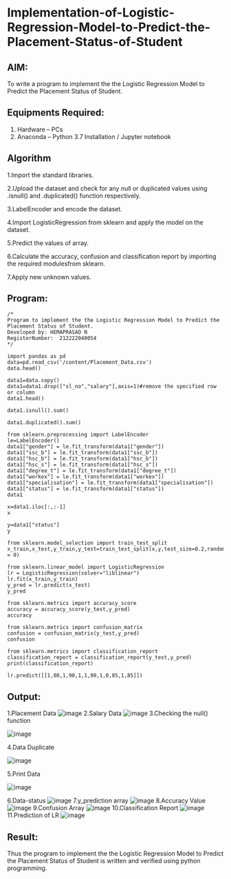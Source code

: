 # Implementation-of-Logistic-Regression-Model-to-Predict-the-Placement-Status-of-Student

## AIM:
To write a program to implement the the Logistic Regression Model to Predict the Placement Status of Student.

## Equipments Required:
1. Hardware – PCs
2. Anaconda – Python 3.7 Installation / Jupyter notebook

## Algorithm
1.Import the standard libraries. 


2.Upload the dataset and check for any null or duplicated values using .isnull() and .duplicated() function respectively. 


3.LabelEncoder and encode the dataset.


4.Import LogisticRegression from sklearn and apply the model on the dataset.


5.Predict the values of array.


6.Calculate the accuracy, confusion and classification report by importing the required modulesfrom sklearn.


7.Apply new unknown values.

## Program:
```
/*
Program to implement the the Logistic Regression Model to Predict the Placement Status of Student.
Developed by: HEMAPRASAD N
RegisterNumber:  212222040054
*/

import pandas as pd
data=pd.read_csv('/content/Placement_Data.csv')
data.head()

data1=data.copy()
data1=data1.drop(["sl_no","salary"],axis=1)#remove the specified row or column
data1.head()

data1.isnull().sum()

data1.duplicated().sum()

from sklearn.preprocessing import LabelEncoder
le=LabelEncoder()
data1["gender"] = le.fit_transform(data1["gender"])
data1["ssc_b"] = le.fit_transform(data1["ssc_b"])
data1["hsc_b"] = le.fit_transform(data1["hsc_b"])
data1["hsc_s"] = le.fit_transform(data1["hsc_s"])
data1["degree_t"] = le.fit_transform(data1["degree_t"])
data1["workex"] = le.fit_transform(data1["workex"])
data1["specialisation"] = le.fit_transform(data1["specialisation"])
data1["status"] = le.fit_transform(data1["status"])
data1

x=data1.iloc[:,:-1]
x

y=data1["status"]
y

from sklearn.model_selection import train_test_split
x_train,x_test,y_train,y_test=train_test_split(x,y,test_size=0.2,random_state = 0)

from sklearn.linear_model import LogisticRegression
lr = LogisticRegression(solver="liblinear")
lr.fit(x_train,y_train)
y_pred = lr.predict(x_test)
y_pred

from sklearn.metrics import accuracy_score
accuracy = accuracy_score(y_test,y_pred)
accuracy

from sklearn.metrics import confusion_matrix
confusion = confusion_matrix(y_test,y_pred)
confusion

from sklearn.metrics import classification_report
classification_report = classification_report(y_test,y_pred)
print(classification_report)

lr.predict([[1,80,1,90,1,1,90,1,0,85,1,85]])
```


## Output:
1.Placement Data
![image](https://github.com/Hemaprasad-N/Implementation-of-Logistic-Regression-Model-to-Predict-the-Placement-Status-of-Student/assets/135933397/e8beaaac-b4e6-4f85-bdfe-a57232470d57)
2.Salary Data
![image](https://github.com/Hemaprasad-N/Implementation-of-Logistic-Regression-Model-to-Predict-the-Placement-Status-of-Student/assets/135933397/e9bb763b-94d5-474e-aebc-fbdc4fd1fbd7)
3.Checking the null() function


![image](https://github.com/Hemaprasad-N/Implementation-of-Logistic-Regression-Model-to-Predict-the-Placement-Status-of-Student/assets/135933397/87989fd8-7ae7-4a4d-8ab9-e9408f828870)


4.Data Duplicate


![image](https://github.com/Hemaprasad-N/Implementation-of-Logistic-Regression-Model-to-Predict-the-Placement-Status-of-Student/assets/135933397/cb17aaa8-84ff-452f-b44c-a0bc9c1c9cfd)


5.Print Data


![image](https://github.com/Hemaprasad-N/Implementation-of-Logistic-Regression-Model-to-Predict-the-Placement-Status-of-Student/assets/135933397/d5896e59-529e-4203-864a-bda838293806)


6.Data-status
![image](https://github.com/Hemaprasad-N/Implementation-of-Logistic-Regression-Model-to-Predict-the-Placement-Status-of-Student/assets/135933397/7a49641b-079b-499b-9013-7ed43fdb5a00)
7.y_prediction array
![image](https://github.com/Hemaprasad-N/Implementation-of-Logistic-Regression-Model-to-Predict-the-Placement-Status-of-Student/assets/135933397/3fe3eca6-ef62-483d-a9ff-16b5c9810f06)
8.Accuracy Value
![image](https://github.com/Hemaprasad-N/Implementation-of-Logistic-Regression-Model-to-Predict-the-Placement-Status-of-Student/assets/135933397/19833c44-8a0c-4077-8d95-2008279ea6d4)
9.Confusion Array
![image](https://github.com/Hemaprasad-N/Implementation-of-Logistic-Regression-Model-to-Predict-the-Placement-Status-of-Student/assets/135933397/e580b833-f34b-47b3-9235-e485d6b1a9a4)
10.Classification Report
![image](https://github.com/Hemaprasad-N/Implementation-of-Logistic-Regression-Model-to-Predict-the-Placement-Status-of-Student/assets/135933397/74aa7ce1-c797-45ac-8884-c95bb60855f9)
11.Prediction of LR
![image](https://github.com/Hemaprasad-N/Implementation-of-Logistic-Regression-Model-to-Predict-the-Placement-Status-of-Student/assets/135933397/813c226a-e019-4503-8de1-d72348483d5b)


## Result:
Thus the program to implement the the Logistic Regression Model to Predict the Placement Status of Student is written and verified using python programming.
